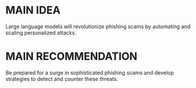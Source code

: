 # MAIN IDEA
Large language models will revolutionize phishing scams by automating and scaling personalized attacks.

# MAIN RECOMMENDATION
Be prepared for a surge in sophisticated phishing scams and develop strategies to detect and counter these threats.
